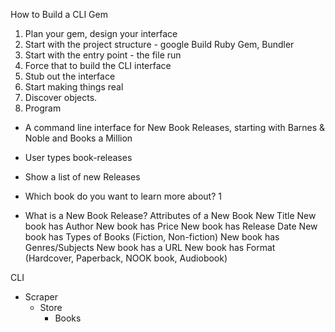 How to Build a CLI Gem

1. Plan your gem, design your interface
2. Start with the project structure - google Build Ruby Gem, Bundler
3. Start with the entry point - the file run
4. Force that to build the CLI interface
5. Stub out the interface
6. Start making things real
7. Discover objects.
8. Program

- A command line interface for New Book Releases, starting with Barnes & Noble and Books a Million
- User types book-releases
- Show a list of new Releases

- Which book do you want to learn more about?
1

- What is a New Book Release? Attributes of a New Book
New Title
New book has Author
New book has Price
New book has Release Date
New book has Types of Books (Fiction, Non-fiction)
New book has Genres/Subjects
New book has a URL
New book has Format (Hardcover, Paperback, NOOK book, Audiobook)

CLI
- Scraper
  - Store
    - Books
